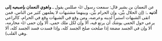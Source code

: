 عن النعمان بن بشير قال: سمعت رسول ﷲ صللس يقول ـ **واهوي النعمان بإصبعيه إلى أذنيه** ـ: (إن الحلال بيِّن، وإن الحرام بيِّن، وبينهما مشتبهات لا يعلمهن كثير من الناس، فمن اتقى الشبهات استبرأ لدينه وعرضه، ومن وقع في الشبهات وقع في الحرام، كالراعي يرعى حول الحمى يوشك أن يرتع فيه، ألا وإن لكل ملك حمى، ألا وإن حمى ﷲ محارمه، ألا وإن في الجسد مضغة إذا صلحت صلح الجسد كله، وإذا فسدت فسد الجسد كله، ألا وهي القلب).